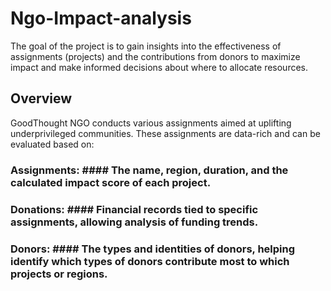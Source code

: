 # Ngo-Impact-analysis
The goal of the project is to gain insights into the effectiveness of assignments (projects) and the contributions from donors to maximize impact and make informed decisions about where to allocate resources.
## Overview
GoodThought NGO conducts various assignments aimed at uplifting underprivileged communities. These assignments are data-rich and can be evaluated based on:
### Assignments: #### The name, region, duration, and the calculated impact score of each project.
### Donations: #### Financial records tied to specific assignments, allowing analysis of funding trends.
### Donors: #### The types and identities of donors, helping identify which types of donors contribute most to which projects or regions.
